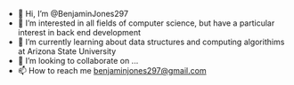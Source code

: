 - 👋 Hi, I’m @BenjaminJones297
- 👀 I’m interested in all fields of computer science, but have a particular interest in back end development
- 🌱 I’m currently learning about data structures and computing algorithims at Arizona State University
- 💞️ I’m looking to collaborate on ...
- 📫 How to reach me benjaminjones297@gmail.com

<!---
BenjaminJones297/BenjaminJones297 is a ✨ special ✨ repository because its `README.md` (this file) appears on your GitHub profile.
You can click the Preview link to take a look at your changes.
--->
